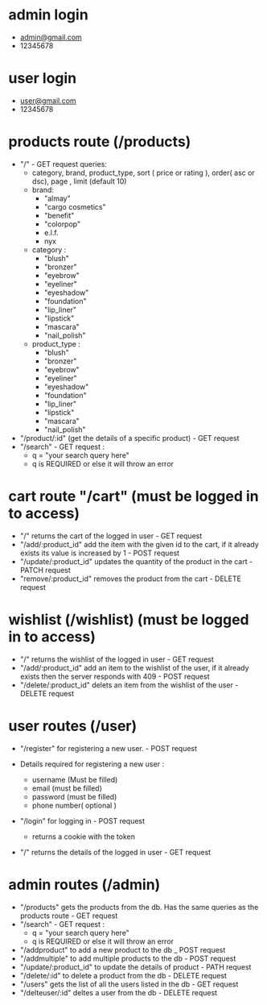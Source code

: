# admin login 
  - admin@gmail.com
  - 12345678
# user login
  - user@gmail.com
  - 12345678
# products route (/products)
  - "/" - GET request
  queries: 
    - category, brand, product_type, sort ( price or rating ), order( asc or dsc), page , limit (default 10)
    - brand:
      - "almay"
      - "cargo cosmetics"
      - "benefit"
      - "colorpop"
      - e.l.f.
      - nyx
    - category : 
      - "blush"
      - "bronzer"
      - "eyebrow"
      - "eyeliner"
      - "eyeshadow"
      - "foundation"
      - "lip_liner"
      - "lipstick"
      - "mascara"
      - "nail_polish"
    - product_type :
      - "blush"
      - "bronzer"
      - "eyebrow"
      - "eyeliner"
      - "eyeshadow"
      - "foundation"
      - "lip_liner"
      - "lipstick"
      - "mascara"
      - "nail_polish"
  -  "/product/:id" (get the details of a specific product) - GET request
  -  "/search" - GET request :
        - q = "your search query here" 
        - q is REQUIRED or else it will throw an error
        
        
# cart route "/cart" (must be logged in to access)
  - "/" returns the cart of the logged in user - GET request
  - "/add/:product_id" add the item with the given id to the cart, if it already exists its value is increased by 1 - POST request
  - "/update/:product_id" updates the quantity of the product in the cart - PATCH request
  - "remove/:product_id" removes the product from the cart - DELETE request



# wishlist (/wishlist) (must be logged in to access)
  - "/" returns the wishlist of the logged in user - GET request
  - "/add/:product_id" add an item to the wishlist of the user, if it already exists then the server responds with 409 - POST request
  - "/delete/:product_id" delets an item from the wishlist of the user - DELETE request
  
  
# user routes (/user)
  - "/register" for registering a new user. - POST request
  - Details required for registering a new user :
      - username (Must be filled)
      - email (must be filled)
      - password (must be filled)
      - phone number( optional )
        
  - "/login" for logging in - POST request
      - returns a cookie with the token
  - "/" returns the details of the logged in user - GET request
  
# admin routes (/admin)
  - "/products" gets the products from the db. Has the same queries as the products route - GET request
  - "/search" - GET request :
      - q = "your search query here" 
      - q is REQUIRED or else it will throw an error
  - "/addproduct" to add a new product to the db _ POST request
  - "/addmultiple" to add multiple products to the db - POST request
  - "/update/:product_id" to update the details of product - PATH request
  - "/delete/:id" to delete a product from the db - DELETE request
  - "/users" gets the list of all the users listed in the db - GET request
  - "/delteuser/:id" deltes a user from the db - DELETE request
